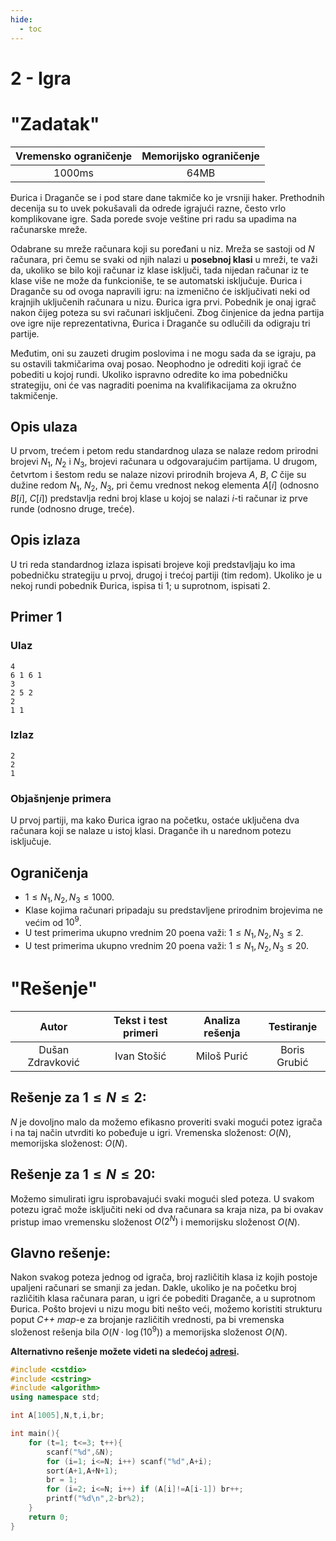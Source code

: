 ```yaml
---
hide:
  - toc
---
```


# 2 - Igra

#  "Zadatak"

| Vremensko ograničenje | Memorijsko ograničenje |
|:-:|:-:|
| 1000ms | 64MB |

Đurica i Draganče se i pod stare dane takmiče ko je vrsniji haker. Prethodnih decenija su to uvek pokušavali da odrede igrajući razne, često vrlo komplikovane igre. Sada porede svoje veštine pri radu sa upadima na računarske mreže.

Odabrane su mreže računara koji su poređani u niz. Mreža se sastoji od $N$ računara, pri čemu se svaki od njih nalazi u **posebnoj klasi** u mreži, te važi da, ukoliko se bilo koji računar iz klase isključi, tada nijedan računar iz te klase više ne može da funkcioniše, te se automatski isključuje. Đurica i Draganče su od ovoga napravili igru: na izmenično će isključivati neki od krajnjih uključenih računara u nizu. Đurica igra prvi. Pobednik je onaj igrač nakon čijeg poteza su svi računari isključeni. Zbog činjenice da jedna partija ove igre nije reprezentativna, Đurica i Draganče su odlučili da odigraju tri partije.

Međutim, oni su zauzeti drugim poslovima i ne mogu sada da se igraju, pa su ostavili takmičarima ovaj posao. Neophodno je odrediti koji igrač će pobediti u kojoj rundi. Ukoliko ispravno odredite ko ima pobedničku strategiju, oni će vas nagraditi poenima na kvalifikacijama za okružno takmičenje.

## Opis ulaza
U prvom, trećem i petom redu standardnog ulaza se nalaze redom prirodni brojevi $N_1$, $N_2$ i $N_3$, brojevi računara u odgovarajućim partijama. U drugom, četvrtom i šestom redu se nalaze nizovi prirodnih brojeva $A$, $B$, $C$ čije su dužine redom $N_1$, $N_2$, $N_3$, pri čemu vrednost nekog elementa $A[i]$ (odnosno $B[i]$, $C[i]$) predstavlja redni broj klase u kojoj se nalazi $i$-ti računar iz prve runde (odnosno druge, treće).

## Opis izlaza
U tri reda standardnog izlaza ispisati brojeve koji predstavljaju ko ima pobedničku strategiju u prvoj, drugoj i trećoj partiji (tim redom). Ukoliko je u nekoj rundi pobednik Đurica, ispisa ti 1; u suprotnom, ispisati 2.

## Primer 1
### Ulaz
```
4
6 1 6 1
3
2 5 2
2
1 1
```

### Izlaz 
```
2
2
1
```

### Objašnjenje primera
U prvoj partiji, ma kako Đurica igrao na početku, ostaće uključena dva računara koji se nalaze u istoj klasi. Draganče ih u narednom potezu isključuje.

## Ograničenja
* $1 \leq N_1, N_2, N_3 \leq 1000$.
* Klase kojima računari pripadaju su predstavljene prirodnim brojevima ne većim od $10^9$.
* U test primerima ukupno vrednim $20$ poena važi: $1 \leq N_1, N_2, N_3 \leq 2$.
* U test primerima ukupno vrednim $20$ poena važi: $1 \leq N_1, N_2, N_3 \leq 20$.

#  "Rešenje"

| Autor | Tekst i test primeri | Analiza rеšenja | Testiranje |
|:-:|:-:|:-:|:-:|
| Dušan Zdravković | Ivan Stošić | Miloš Purić | Boris Grubić |

## Rešenje za $1 \leq N \leq 2$:
$N$ je dovoljno malo da možemo efikasno proveriti svaki mogući potez igrača i na taj način utvrditi ko pobeđuje u igri. Vremenska složenost: $O(N)$, memorijska složenost: $O(N)$.

## Rešenje za $1 \leq N \leq 20$:
Možemo simulirati igru isprobavajući svaki mogući sled poteza. U svakom potezu igrač može isključiti neki od dva računara sa kraja niza, pa bi ovakav pristup imao vremensku složenost $O(2^N)$ i memorijsku složenost $O(N)$.

## Glavno rešenje:
Nakon svakog poteza jednog od igrača, broj različitih klasa iz kojih postoje upaljeni računari se smanji za jedan. Dakle, ukoliko je na početku broj različitih klasa računara paran, u igri će pobediti Draganče, a u suprotnom Đurica. Pošto brojevi u nizu mogu biti nešto veći, možemo koristiti strukturu poput *C++ map*-e za brojanje različitih vrednosti, pa bi vremenska složenost rešenja bila $O(N \cdot \log(10^9))$ a memorijska složenost $O(N)$.


**Alternativno rešenje možete videti na sledećoj [adresi]().**

``` cpp title="02_igra.cpp" linenums="1"
#include <cstdio>
#include <cstring>
#include <algorithm>
using namespace std;

int A[1005],N,t,i,br;

int main(){
    for (t=1; t<=3; t++){
        scanf("%d",&N);
        for (i=1; i<=N; i++) scanf("%d",A+i);
        sort(A+1,A+N+1);
        br = 1;
        for (i=2; i<=N; i++) if (A[i]!=A[i-1]) br++;
        printf("%d\n",2-br%2);
    }
    return 0;
}
```
